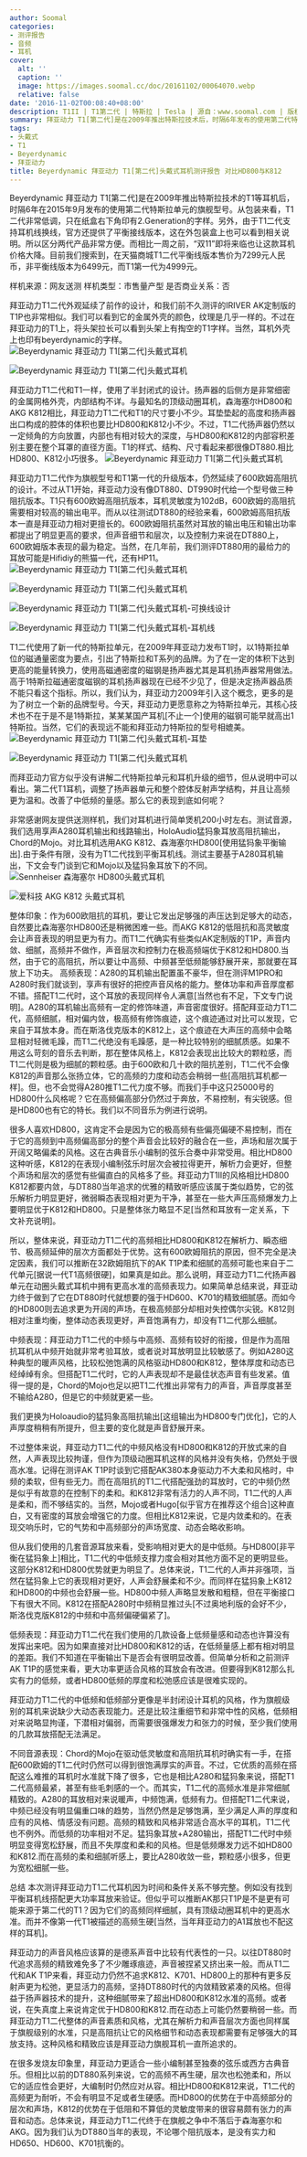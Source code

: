 ```yaml
---
author: Soomal
categories:
- 测评报告
- 音频
- 耳机
cover:
  alt: ''
  caption: ''
  image: https://images.soomal.cc/doc/20161102/00064070.webp
  relative: false
date: '2016-11-02T00:08:40+08:00'
description: T1II | T1第二代 | 特斯拉 | Tesla | 源自：www.soomal.com | 版权：原创 |  平均/总评分：08.43/413
summary: 拜亚动力 T1[第二代]是在2009年推出特斯拉技术后，时隔6年发布的使用第二代特斯拉单元的旗舰型号。它调整了扬声器单元和内部反射结构，官方称高频更为温和，声音更为均衡。作为2015年底发布新旗舰，它和HD800、K812比表现如何呢？
tags:
- 头戴式
- T1
- Beyerdynamic
- 拜亚动力
title: Beyerdynamic 拜亚动力 T1[第二代]头戴式耳机测评报告 对比HD800与K812
---
```


Beyerdynamic 拜亚动力 T1[第二代]是在2009年推出特斯拉技术的T1等耳机后，时隔6年在2015年9月发布的使用第二代特斯拉单元的旗舰型号。从包装来看，T1二代非常低调，只在纸盒右下角印有2.Generation的字样。另外，由于T1二代支持耳机线换线，官方还提供了平衡接线版本，这在外包装盒上也可以看到相关说明。所以区分两代产品非常方便。而相比一周之前，“双11”即将来临也让这款耳机价格大降。目前我们搜索到，在天猫商城T1二代平衡线版本售价为7299元人民币，非平衡线版本为6499元，而T1第一代为4999元。

样机来源：网友送测
样机类型：市售量产型
是否商业关系：否

拜亚动力T1二代外观延续了前作的设计，和我们前不久测评的IRIVER AK定制版的T1P也非常相似。我们可以看到它的金属外壳的颜色，纹理是几乎一样的。不过在拜亚动力的T1上，将头架拉长可以看到头架上有掏空的T1字样。当然，耳机外壳上也印有beyerdynamic的字样。
![Beyerdynamic 拜亚动力 T1[第二代]头戴式耳机](https://images.soomal.cc/doc/20161023/00063884.webp)




![Beyerdynamic 拜亚动力 T1[第二代]头戴式耳机](https://images.soomal.cc/doc/20161023/00063885.webp)




拜亚动力T1二代和T1一样，使用了半封闭式的设计。扬声器的后侧方是非常细密的金属网格外壳，内部结构不详。与最知名的顶级动圈耳机，森海塞尔HD800和AKG K812相比，拜亚动力T1二代和T1的尺寸要小不少。耳垫垫起的高度和扬声器出口构成的腔体的体积也要比HD800和K812小不少。不过，T1二代扬声器仍然以一定倾角的方向放置，内部也有相对较大的深度，与HD800和K812的内部容积差别主要在整个耳罩的直径方面。T1的样式、结构、尺寸看起来都很像DT880.相比HD800、K812小巧很多。
![Beyerdynamic 拜亚动力 T1[第二代]头戴式耳机](https://images.soomal.cc/doc/20161023/00063887.webp)




拜亚动力T1二代作为旗舰型号和T1第一代的升级版本，仍然延续了600欧姆高阻抗的设计。不过从T1开始，拜亚动力没有像DT880、DT990时代给一个型号做三种阻抗版本。T1只有600欧姆高阻抗版本，耳机灵敏度为102dB，600欧姆的高阻抗需要相对较高的输出电平。而从以往测试DT880的经验来看，600欧姆高阻抗版本一直是拜亚动力相对更擅长的。600欧姆阻抗虽然对耳放的输出电压和输出功率都提出了明显更高的要求，但声音细节和层次，以及控制力来说在DT880上，600欧姆版本表现的最为稳定。当然，在几年前，我们测评DT880用的最给力的耳放可能是Hifidiy的熊猫一代，还有HP11。
![Beyerdynamic 拜亚动力 T1[第二代]头戴式耳机](https://images.soomal.cc/doc/20161023/00063889_01.webp)




![Beyerdynamic 拜亚动力 T1[第二代]头戴式耳机](https://images.soomal.cc/doc/20161023/00063890_01.webp)




![Beyerdynamic 拜亚动力 T1[第二代]头戴式耳机-可换线设计](https://images.soomal.cc/doc/20161023/00063892_01.webp)




![Beyerdynamic 拜亚动力 T1[第二代]头戴式耳机-耳机线](https://images.soomal.cc/doc/20161023/00063895_01.webp)




T1二代使用了新一代的特斯拉单元，在2009年拜亚动力发布T1时，以1特斯拉单位的磁通量密度为要点，引出了特斯拉和T系列的品牌。为了在一定的体积下达到更高的能量转换力，使用高磁通密度的磁钢是扬声器尤其是耳机扬声器常用做法。高于1特斯拉磁通密度磁钢的耳机扬声器现在已经不少见了，但是决定扬声器品质不能只看这个指标。所以，我们认为，拜亚动力2009年引入这个概念，更多的是为了树立一个新的品牌型号。今天，拜亚动力更愿意称之为特斯拉单元，其核心技术也不在于是不是1特斯拉，某某某国产耳机[不止一个]使用的磁钢可能早就高出1特斯拉。当然，它们的表现远不能和拜亚动力特斯拉的型号相媲美。
![Beyerdynamic 拜亚动力 T1[第二代]头戴式耳机-耳垫](https://images.soomal.cc/doc/20161023/00063893_01.webp)




![Beyerdynamic 拜亚动力 T1[第二代]头戴式耳机](https://images.soomal.cc/doc/20161023/00063894_01.webp)




而拜亚动力官方似乎没有讲解二代特斯拉单元和耳机升级的细节，但从说明中可以看出。第二代T1耳机，调整了扬声器单元和整个腔体反射声学结构，并且让高频更为温和。改善了中低频的量感。那么它的表现到底如何呢？

非常感谢网友提供送测样机，我们对耳机进行简单煲机200小时左右。测试音源，我们选用享声A280耳机输出和线路输出，HoloAudio猛犸象耳放高阻抗输出，Chord的Mojo。对比耳机选用AKG K812、森海塞尔HD800[使用猛犸象平衡输出].由于条件有限，没有为T1二代找到平衡耳机线。测试主要基于A280耳机输出，下文会专门谈到它和Mojo以及猛犸象耳放下的不同。
![Sennheiser 森海塞尔 HD800头戴式耳机](https://images.soomal.cc/doc/20131102/00036888_01.webp)




![爱科技 AKG K812 头戴式耳机](https://images.soomal.cc/doc/20151017/00055593_01.webp)




整体印象：作为600欧阻抗的耳机，要让它发出足够强的声压达到足够大的动态，自然要比森海塞尔HD800还是稍微困难一些。而AKG K812的低阻抗和高灵敏度会让声音表现的明显更为有力。而T1二代确实有些类似AK定制版的T1P，声音内敛、细腻，高频并不做作，声音层次和控制力在极高频端优于K812和HD800.当然，由于它的高阻抗，所以要让中高频、中频甚至低频能够舒展开来，那就要在耳放上下功夫。
高频表现：A280的耳机输出配置虽不豪华，但在测评M1PRO和A280时我们就谈到，享声有很好的把控声音风格的能力。整体功率和声音厚度都不错。搭配T1二代时，这个耳放的表现同样令人满意[当然也有不足，下文专门说明]。A280的耳机输出高频有一定的修饰味道，声音密度很好。搭配拜亚动力T1二代，高频细腻，相对偏内敛，极高频有修饰痕迹，这个痕迹通过对比可以发现，它来自于耳放本身。而在斯洛伐克版本的K812上，这个痕迹在大声压的高频中会略显相对轻微毛躁，而T1二代绝没有毛躁感，是一种比较特别的细腻质感。如果不用这么苛刻的音乐去判断，那在整体风格上，K812会表现出比较大的颗粒感，而T1二代则是极为细腻的颗粒感。由于600欧和几十欧的阻抗差别，T1二代不会像K812的声音那么张扬立体，它的高频的力度和动态会稍弱一些[高阻抗耳机都一样]。但，也不会觉得A280推T1二代力度不够。而我们手中这只25000号的HD800什么风格呢？它在高频偏高部分仍然过于奔放，不易控制，有尖锐感。但是HD800也有它的特长。我们以不同音乐为例进行说明。

很多人喜欢HD800，这肯定不会是因为它的极高频有些偏亮偏硬不易控制，而在于它的高频到中高频偏高部分的整个声音会比较好的融合在一些，声场和层次属于开阔又略偏柔的风格。这在古典音乐小编制的弦乐合奏中非常受用。相比HD800这种听感，K812的在表现小编制弦乐时层次会被拉得更开，解析力会更好，但整个声场和层次的感觉有些偏直白的风格多了些。拜亚动力T1II的风格相比HD800 K812都要内敛，与DT880当年追求的优雅的精致听感应该属于类似趋势，它的弦乐解析力明显更好，微弱瞬态表现相对更为干净，甚至在一些大声压高频爆发力上要明显优于K812和HD800。只是整体张力略显不足[当然和耳放有一定关系，下文补充说明]。

所以，整体来说，拜亚动力T1二代的高频相比HD800和K812在解析力、瞬态细节、极高频延伸的层次方面都处于优势。这有600欧姆阻抗的原因，但不完全是决定因素，我们可以推断在32欧姆阻抗下的AK T1P柔和细腻的高频可能也来自于二代单元[据说一代T1高频很硬]，如果真是如此。那么说明，拜亚动力T1二代扬声器单元在动圈头戴式耳机中拥有更高水准的高频表现力。如果简单总结来说，拜亚动力终于做到了它在DT880时代就想要的强于HD600、K701的精致细腻感。而如今的HD800则去追求更为开阔的声场，在极高频部分却相对失控偶尔尖锐。K812则相对注重均衡，整体动态表现更好，声音饱满有力，却没有T1二代那么细腻。

中频表现：拜亚动力T1二代的中频与中高频、高频有较好的衔接，但是作为高阻抗耳机从中频开始就非常考验耳放，或者说对耳放明显比较敏感了。例如A280这种典型的暖声风格，比较松弛饱满的风格驱动HD800和K812，整体厚度和动态已经绰绰有余。但搭配T1二代时，它的人声表现却不是最佳状态声音有些发紧。值得一提的是，Chord的Mojo也足以把T1二代推出非常有力的声音，声音厚度甚至不输给A280，但是它的中频就更紧一些。

我们更换为Holoaudio的猛犸象高阻抗输出[这组输出为HD800专门优化]，它的人声厚度稍稍有所提升，但主要的变化就是声音舒展开来。

不过整体来说，拜亚动力T1二代的中频风格没有HD800和K812的开放式来的自然，人声表现比较拘谨，但作为顶级动圈耳机这样的风格并没有失格，仍然处于很高水准。记得在测评AK T1P时谈到它搭配AK380本身驱动力不大柔和风格时，中频的柔软，但有些无力。而在高阻抗的T1二代搭配强劲的耳放时，它的中频仍然是似乎有故意的在控制下的柔和。和K812非常有活力的人声不同，T1二代的人声是柔和，而不够结实的。当然，Mojo或者Hugo[似乎官方在推荐这个组合]这种直白，又有密度的耳放会增强它的力度。但相比K812来说，它是内敛柔和的。在表现交响乐时，它的气势和中高频部分的声场宽度、动态会略收影响。

但从我们使用的几套音源耳放来看，受影响相对更大的是中低频。与HD800[非平衡在猛犸象上]相比，T1二代的中低频支撑力度会相对其他方面不足的更明显些。这部分K812和HD800优势就更为明显了。总体来说，T1二代的人声并非强项，当然在猛犸象上它的表现相对更好，人声会舒展柔和不少。而同样在猛犸象上K812和HD800的中频也会舒展一些。HD800中频人声略显发散和粗糙，但在平衡接口下有很大不同。K812在搭配A280时中频稍显推过头[不过奥地利版的会好不少，斯洛伐克版K812的中频和中高频偏硬偏紧了]。

低频表现：拜亚动力T1二代在我们使用的几款设备上低频量感和动态也许算没有发挥出来吧。因为如果直接对比HD800和K812的话，在低频量感上都有相对明显的差距。我们不知道在平衡输出下是否会有很明显改善。但简单分析和之前测评AK T1P的感觉来看，更大功率更适合风格的耳放会有改进。但要得到K812那么扎实有力的低频，或者HD800低频的厚度和松弛感应该是很难实现的。

拜亚动力T1二代的中低频和低频部分更像是半封闭设计耳机的风格，作为旗舰级别的耳机来说缺少大动态表现能力。还是比较注重细节和非常中性的风格，低频相对来说略显拘谨，下潜相对偏弱，而需要很强爆发力和张力的时候，至少我们使用的几款耳放搭配无法满足。

不同音源表现：Chord的Mojo在驱动低灵敏度和高阻抗耳机时确实有一手，在搭配600欧姆的T1二代时仍然可以得到很饱满厚实的声音。不过，它优质的高频在搭配这么难推的耳机时水准就下降了很多，它也是相比A280和猛犸象来说，搭配T1二代高频最紧，甚至有些毛刺感的一个。而其实，T1二代的高频水准是非常细腻精致的。A280的耳放相对来说暖声，中频饱满，低频有力。但搭配T1二代来说，中频已经没有明显偏重口味的趋势，当然仍然是足够饱满，至少满足人声的厚度和应有的风格、情感没有问题。高频的精致和风格非常适合高水平的耳机，T1二代也不例外。而低频的功率相对不足。猛犸象耳放+A280输出，搭配T1二代时中频明显变得宽松舒展，而且不失厚度和柔和的风格。但是低频爆发力远不如HD800和K812.而在高频的柔和细腻听感上，要比A280收敛一些，颗粒感小很多，但更为宽松细腻一些。

总结
本次测评拜亚动力T1二代耳机因为时间和条件关系不够完整。例如没有找到平衡耳机线搭配更大功率耳放来验证。但似乎可以推断AK那只T1P是不是更有可能来源于第二代的T1？因为它们的高频同样细腻，具有顶级动圈耳机中的更高水准。而并不像第一代T1被描述的高频生硬[当然，当年拜亚动力的A1耳放也不配这样的耳机]。

拜亚动力的声音风格应该算的是德系声音中比较有代表性的一只。以往DT880时代追求高频的精致难免多了不少雕琢痕迹，声音被捏紧又挤出来一般。而从T1二代和AK T1P来看，拜亚动力仍然不追求K812、K701、HD800上的那种有更多反射声更为松弛，更显活力的高频，坚持DT880时代的内敛精致紧凑的风格。但得益于扬声器技术的提升，这种细腻带来了超出HD800和K812水准的高频。或者说，在失真度上来说肯定优于HD800和K812.而在动态上可能仍然要稍弱一些。而拜亚动力T1二代整体的声音素质和风格，尤其在解析力和声音层次方面也同样属于旗舰级别的水准，只是高阻抗让它的风格细节和动态表现都需要有足够强大的耳放支持。这种风格和精致应该是拜亚动力旗舰耳机一直所追求的。

在很多发烧友印象里，拜亚动力更适合一些小编制甚至独奏的弦乐或西方古典音乐。但相比以前的DT880系列来说，它的高频不再生硬，层次也松弛柔和，所以它的适应性会更好，大编制时仍然应对从容。相比HD800和K812来说，T1二代的高频更为耐听，不会有明显不足或者生硬感。而HD800的优势在于中高频部分的层次和声场，K812的优势在于低阻和不算低的灵敏度带来的很容易颇有张力的声音和动态。总体来说，拜亚动力T1二代终于在旗舰之争中不落后于森海塞尔和AKG。因为我们认为DT880当年的表现，不论哪个阻抗版本，是没有实力和HD650、HD600、K701抗衡的。